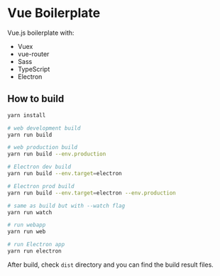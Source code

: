 # Vue Boilerplate

Vue.js boilerplate with:
- Vuex
- vue-router
- Sass
- TypeScript
- Electron

## How to build
```bash
yarn install

# web development build
yarn run build

# web production build
yarn run build --env.production

# Electron dev build
yarn run build --env.target=electron

# Electron prod build
yarn run build --env.target=electron --env.production

# same as build but with --watch flag
yarn run watch

# run webapp
yarn run web

# run Electron app
yarn run electron
```

After build, check `dist` directory and you can find the build result files.
